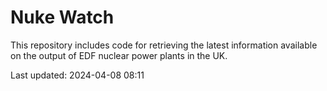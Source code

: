 # Nuke Watch

This repository includes code for retrieving the latest information available on the output of EDF nuclear power plants in the UK.

Last updated: 2024-04-08 08:11